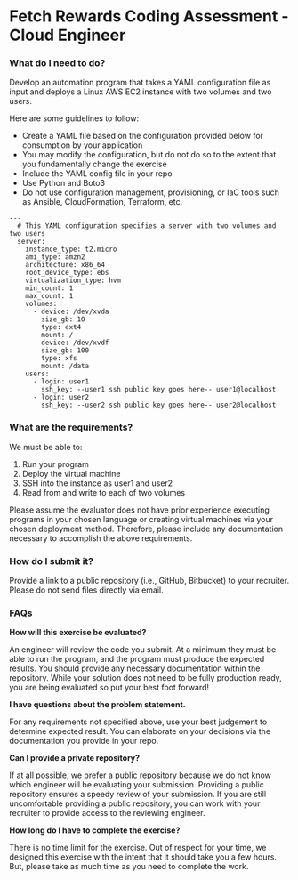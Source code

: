 # Fetch Rewards Coding Assessment - Cloud Engineer

### What do I need to do?

Develop an automation program that takes a YAML configuration file as input and deploys a Linux AWS EC2 instance with two volumes and two users.

Here are some guidelines to follow:

*   Create a YAML file based on the configuration provided below for consumption by your application
*   You may modify the configuration, but do not do so to the extent that you fundamentally change the exercise
*   Include the YAML config file in your repo
*   Use Python and Boto3
*   Do not use configuration management, provisioning, or IaC tools such as Ansible, CloudFormation, Terraform, etc.


```
---
  # This YAML configuration specifies a server with two volumes and two users
  server:
    instance_type: t2.micro
    ami_type: amzn2
    architecture: x86_64
    root_device_type: ebs
    virtualization_type: hvm
    min_count: 1
    max_count: 1
    volumes:
      - device: /dev/xvda
        size_gb: 10
        type: ext4
        mount: /
      - device: /dev/xvdf
        size_gb: 100
        type: xfs
        mount: /data
    users:
      - login: user1
        ssh_key: --user1 ssh public key goes here-- user1@localhost
      - login: user2
        ssh_key: --user2 ssh public key goes here-- user2@localhost
```

### What are the requirements?

We must be able to:

1.  Run your program
2.  Deploy the virtual machine
3.  SSH into the instance as user1 and user2
4.  Read from and write to each of two volumes

Please assume the evaluator does not have prior experience executing programs in your chosen language or creating virtual machines via your chosen deployment method. Therefore, please include any documentation necessary to accomplish the above requirements.

### How do I submit it?

Provide a link to a public repository (i.e., GitHub, Bitbucket) to your recruiter. Please do not send files directly via email.

### FAQs

**How will this exercise be evaluated?**

An engineer will review the code you submit. At a minimum they must be able to run the program, and the program must produce the expected results. You should provide any necessary documentation within the repository. While your solution does not need to be fully production ready, you are being evaluated so put your best foot forward!

**I have questions about the problem statement.**

For any requirements not specified above, use your best judgement to determine expected result. You can elaborate on your decisions via the documentation you provide in your repo.

**Can I provide a private repository?**

If at all possible, we prefer a public repository because we do not know which engineer will be evaluating your submission. Providing a public repository ensures a speedy review of your submission. If you are still uncomfortable providing a public repository, you can work with your recruiter to provide access to the reviewing engineer.

**How long do I have to complete the exercise?**

There is no time limit for the exercise. Out of respect for your time, we designed this exercise with the intent that it should take you a few hours. But, please take as much time as you need to complete the work.
